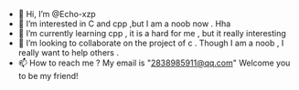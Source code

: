- 👋 Hi, I’m @Echo-xzp
- 👀 I’m interested in C and cpp ,but I am a noob now . Hha
- 🌱 I’m currently learning cpp , it is a hard for me , but it really interesting
- 💞️ I’m looking to collaborate on the project of c . Though I am a noob , I really want to help others .
- 📫 How to reach me ? My email is "2838985911@qq.com"  Welcome you to be my friend!

<!---
Echo-xzp/Echo-xzp is a ✨ special ✨ repository because its `README.md` (this file) appears on your GitHub profile.
You can click the Preview link to take a look at your changes.
--->
